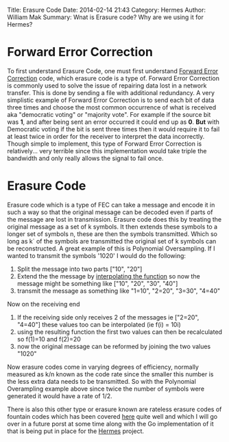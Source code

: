 Title: Erasure Code
Date: 2014-02-14 21:43
Category: Hermes
Author: William Mak
Summary: Wnat is Erasure code? Why are we using it for Hermes?

# Forward Error Correction
To first understand Erasure Code, one must first understand [Forward Error
Correction](http://en.wikipedia.org/wiki/Forward_error_correction) code, which
erasure code is a type of. Forward Error Correction is commonly used to solve 
the issue of repairing data lost in a network transfer. This is done by sending 
a file with additional redundancy. A very simplistic example of Forward Error 
Correction is to send each bit of data three times and choose the most common 
occurrence of what is received aka "democratic voting" or "majority vote". For
example if the source bit was **1**, and after being sent an error occurred it 
could end up as **0**. **But** with Democratic voting if the bit is sent three 
times then it would require it to fail at least twice in order for the receiver
to interpret the data incorrectly. Though simple to implement, this type of
Forward Error Correction is relatively... very terrible since this
implementation would take triple the bandwidth and only really allows the signal
to fail once. 

# Erasure Code
Erasure code which is a type of FEC can take a message and encode it in such a
way so that the original message can be decoded even if parts of the message are
lost in transmission. Erasure code does this by treating the original message as
a set of k symbols. It then extends these symbols to a longer set of symbols n,
these are then the symbols transmitted. Which so long as k` of the symbols are
transmitted the original set of k symbols can be reconstructed. A great
example of this is Polynomial Oversampling. If I wanted to transmit the symbols
'1020' I would do the following:

1. Split the message into two parts ["10", "20"]
2. Extend the the message by [interpolating the
function](http://en.wikipedia.org/wiki/Polynomial_interpolation) so 
now the message might be something like ["10", "20", "30", "40"]
3. transmit the message as something like "1=10", "2=20", "3=30", "4=40"

Now on the receiving end

1. If the receiving side only receives 2 of the messages ie ["2=20", "4=40"]
these values too can be interpolated (ie f(i) = 10i)
2. using the resulting function the first two values can then be recalculated
so f(1)=10 and f(2)=20
3. now the original message can be reformed by joining the two values "1020"

Now erasure codes come in varying degrees of efficiency, normally measured as 
k/n known as the code rate since the smaller this number is the less extra data 
needs to be transmitted. So with the Polynomial Overampling example above since
twice the number of symbols were generated it would have a rate of 1/2. 


There is also this other type or erasure known are rateless erasure codes of
fountain codes which has been covered
[here](http://mattolan.com/blog/the-basics-of-fountain-rateless-code.html) quite
well and which I will go over in a future porst at some time along with the Go
implementation of it that is being put in place for the
[Hermes](https://github.com/olanmatt/hermes) project.
